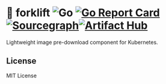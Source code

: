 # 🚜 forklift ![Go](https://github.com/wuhan005/forklift/workflows/Go/badge.svg) [![Go Report Card](https://goreportcard.com/badge/github.com/wuhan005/forklift)](https://goreportcard.com/report/github.com/wuhan005/forklift) [![Sourcegraph](https://img.shields.io/badge/view%20on-Sourcegraph-brightgreen.svg?logo=sourcegraph)](https://sourcegraph.com/github.com/wuhan005/forklift)[![Artifact Hub](https://img.shields.io/endpoint?url=https://artifacthub.io/badge/repository/forklift)](https://artifacthub.io/packages/search?repo=forklift)
Lightweight image pre-download component for Kubernetes.

## License

MIT License
